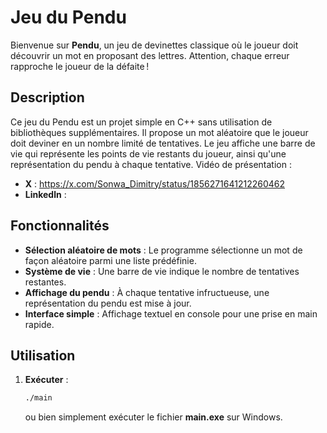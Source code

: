 # Jeu du Pendu

Bienvenue sur **Pendu**, un jeu de devinettes classique où le joueur doit découvrir un mot en proposant des lettres. Attention, chaque erreur rapproche le joueur de la défaite !

## Description
Ce jeu du Pendu est un projet simple en C++ sans utilisation de bibliothèques supplémentaires. 
Il propose un mot aléatoire que le joueur doit deviner en un nombre limité de tentatives. 
Le jeu affiche une barre de vie qui représente les points de vie restants du joueur, ainsi qu'une représentation du pendu à chaque tentative.
Vidéo de présentation : 
- **X** : https://x.com/Sonwa_Dimitry/status/1856271641212260462
- **Linkedln** :

## Fonctionnalités
- **Sélection aléatoire de mots** : Le programme sélectionne un mot de façon aléatoire parmi une liste prédéfinie.
- **Système de vie** : Une barre de vie indique le nombre de tentatives restantes.
- **Affichage du pendu** : À chaque tentative infructueuse, une représentation du pendu est mise à jour.
- **Interface simple** : Affichage textuel en console pour une prise en main rapide.

## Utilisation
1. **Exécuter** :
   ```bash
   ./main
   ```
   ou bien simplement exécuter le fichier **main.exe** sur Windows.
